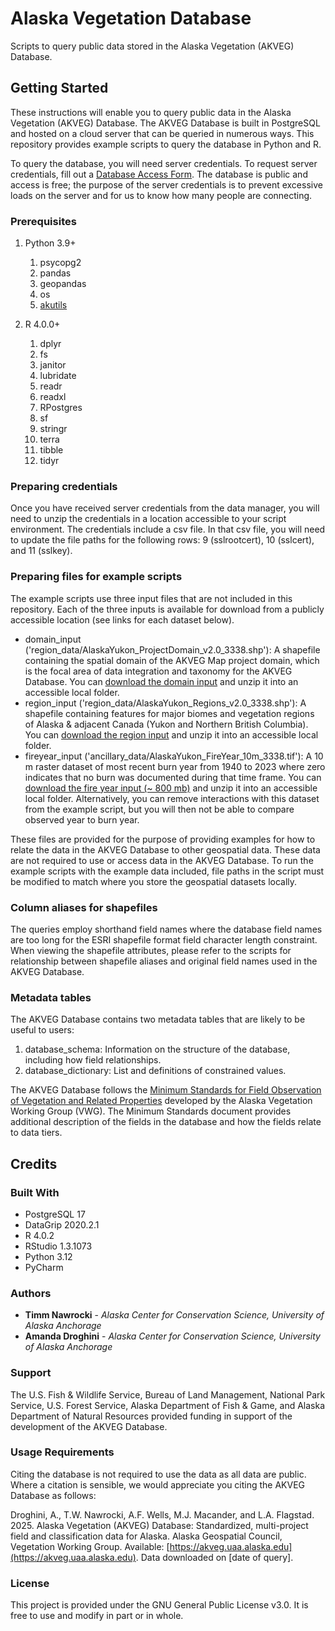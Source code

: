 # Alaska Vegetation Database
Scripts to query public data stored in the Alaska Vegetation (AKVEG) Database.

## Getting Started

These instructions will enable you to query public data in the Alaska Vegetation (AKVEG) Database. The AKVEG Database is built in PostgreSQL and hosted on a cloud server that can be queried in numerous ways. This repository provides example scripts to query the database in Python and R.

To query the database, you will need server credentials. To request server credentials, fill out a 
[Database Access Form](https://akveg.uaa.alaska.edu/request-access/). The database is public and 
access is free; the purpose of the server credentials is to prevent excessive loads on the server and for us to know 
how many people are connecting.

### Prerequisites
1. Python 3.9+
   1. psycopg2
   2. pandas
   3. geopandas
   4. os
   5. [akutils](https://github.com/accs-uaa/akutils)

2. R 4.0.0+
   1. dplyr
   2. fs
   3. janitor
   4. lubridate
   5. readr
   6. readxl
   7. RPostgres
   8. sf
   9. stringr
   10. terra
   11. tibble
   12. tidyr


### Preparing credentials

Once you have received server credentials from the data manager, you will need to unzip the credentials in a location accessible to your script environment. The credentials include a csv file. In that csv file, you will need to update the file paths for the following rows: 9 (sslrootcert), 10 (sslcert), and 11 (sslkey).

### Preparing files for example scripts

The example scripts use three input files that are not included in this repository. Each of the three inputs is available for download from a publicly accessible location (see links for each dataset below).

- domain_input ('region_data/AlaskaYukon_ProjectDomain_v2.0_3338.shp'): A shapefile containing the spatial domain of the AKVEG Map project domain, which is the focal area of data integration and taxonomy for the AKVEG Database. You can [download the domain input](https://storage.googleapis.com/akveg-public/AlaskaYukon_ProjectDomain_v2.0_3338.zip) and unzip it into an accessible local folder.
- region_input ('region_data/AlaskaYukon_Regions_v2.0_3338.shp'): A shapefile containing features for major biomes and vegetation regions of Alaska & adjacent Canada (Yukon and Northern British Columbia). You can [download the region input](https://storage.googleapis.com/akveg-public/AlaskaYukon_Regions_v2.0_3338.zip) and unzip it into an accessible local folder.
- fireyear_input ('ancillary_data/AlaskaYukon_FireYear_10m_3338.tif'): A 10 m raster dataset of most recent burn year from 1940 to 2023 where zero indicates that no burn was documented during that time frame. You can [download the fire year input (~ 800 mb)](https://storage.googleapis.com/akveg-public/AlaskaYukon_FireYear_10m_3338.zip) and unzip it into an accessible local folder. Alternatively, you can remove interactions with this dataset from the example script, but you will then not be able to compare observed year to burn year.

These files are provided for the purpose of providing examples for how to relate the data in the AKVEG Database to other geospatial data. These data are not required to use or access data in the AKVEG Database. To run the example scripts with the example data included, file paths in the script must be modified to match where you store the geospatial datasets locally.  

### Column aliases for shapefiles

The queries employ shorthand field names where the database field names are too long for the ESRI shapefile format field character length constraint. When viewing the shapefile attributes, please refer to the scripts for relationship between shapefile aliases and original field names used in the AKVEG Database.

### Metadata tables

The AKVEG Database contains two metadata tables that are likely to be useful to users:

1. database_schema: Information on the structure of the database, including how field relationships.
2. database_dictionary: List and definitions of constrained values.

The AKVEG Database follows the [Minimum Standards for Field Observation of Vegetation and Related Properties](https://agc-vegetation-soa-dnr.hub.arcgis.com/documents/817be3b0405a42aea91cee0b92d77f98/explore) developed by the Alaska Vegetation Working Group (VWG). The Minimum Standards document provides additional description of the fields in the database and how the fields relate to data tiers.
## Credits

### Built With
* PostgreSQL 17
* DataGrip 2020.2.1
* R 4.0.2
* RStudio 1.3.1073
* Python 3.12
* PyCharm

### Authors

* **Timm Nawrocki** - *Alaska Center for Conservation Science, University of Alaska Anchorage*
* **Amanda Droghini** - *Alaska Center for Conservation Science, University of Alaska Anchorage*

### Support

The U.S. Fish & Wildlife Service, Bureau of Land Management, National Park Service, U.S. Forest Service, Alaska Department of Fish & Game, and Alaska Department of Natural Resources provided funding in support of the development of the AKVEG Database.

### Usage Requirements

Citing the database is not required to use the data as all data are public. Where a citation is sensible, we would appreciate you citing the AKVEG Database as follows:

Droghini, A., T.W. Nawrocki, A.F. Wells, M.J. Macander, and L.A. Flagstad. 2025. Alaska Vegetation (AKVEG) Database: Standardized, multi-project field and classification data for Alaska. Alaska Geospatial Council, Vegetation Working Group. Available: [https://akveg.uaa.alaska.edu](https://akveg.uaa.alaska.edu). Data downloaded on [date of query].

### License

This project is provided under the GNU General Public License v3.0. It is free to use and modify in part or in whole.
